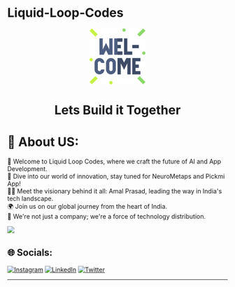 # Liquid-Loop-Codes
<p align="center">
  <img src="https://github.com/amalprasad0/Liquid-Loop-Security-Software/blob/master/welcome-back.png" width="128">
  <br />
  <h1 align="center">Lets Build it Together</h1>
</p>

# 💫 About US:
🚀 Welcome to Liquid Loop Codes, where we craft the future of AI and App Development.<br>🧠 Dive into our world of innovation, stay tuned for NeuroMetaps and Pickmi App!<br>👨‍💼 Meet the visionary behind it all: Amal Prasad, leading the way in India's tech landscape.<br>🌍 Join us on our global journey from the heart of India.<br>🏢 We're not just a company; we're a force of technology distribution.

![](https://quotes-github-readme.vercel.app/api?type=horizontal&theme=dark)


## 🌐 Socials:
[![Instagram](https://img.shields.io/badge/Instagram-%23E4405F.svg?logo=Instagram&logoColor=white)](https://instagram.com/liquidloopcodes) [![LinkedIn](https://img.shields.io/badge/LinkedIn-%230077B5.svg?logo=linkedin&logoColor=white)](https://linkedin.com/in/liquidloopcodes) [![Twitter](https://img.shields.io/badge/Twitter-%231DA1F2.svg?logo=Twitter&logoColor=white)](https://twitter.com/liquidloopcodes) 



---

<!-- Proudly created with GPRM ( https://gprm.itsvg.in ) -->
